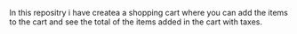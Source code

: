 In this repositry i have createa a shopping cart where you can add the items to the cart and see the total of the items added in the cart with taxes. 
